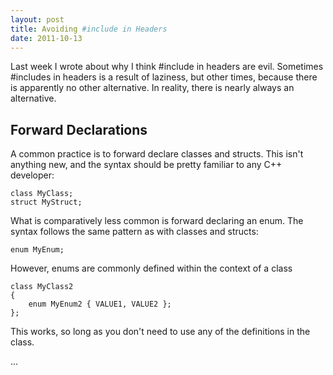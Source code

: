 ```yaml
---
layout: post
title: Avoiding #include in Headers
date: 2011-10-13
---
```


Last week I wrote about why I think #include in headers are evil. Sometimes #includes in headers is a result of laziness, but other times, because there is apparently no other alternative. In reality, there is nearly always an alternative.

## Forward Declarations

A common practice is to forward declare classes and structs. This isn't anything new, and the syntax should be pretty familiar to any C++ developer:

```
class MyClass;
struct MyStruct;
```

What is comparatively less common is forward declaring an enum. The syntax follows the same pattern as with classes and structs:

```
enum MyEnum;
```

However, enums are commonly defined within the context of a class

```
class MyClass2
{
    enum MyEnum2 { VALUE1, VALUE2 };
};
```

This works, so long as you don't need to use any of the definitions in the class.

...